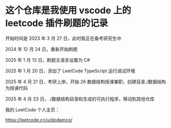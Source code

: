 # 这个仓库是我使用 vscode 上的 leetcode 插件刷题的记录

开始时间是 2023 年 3 月 27 日，此时我正在备考研究生中

2024 年 12 月 24 日，重新开始刷题

2025 年 1 月 13 日，刷题主语言设置为 C#

2025 年 1 月 20 日，添加了 LeetCode TypeScript 运行调试环境

2025 年 4 月 21 日，考研上岸，开始 26 数据结构授课兼职，创建目录./数据结构为授课代码

2025 年 4 月 23 日，./数据结构目录和生成的可执行程序，移动到其他仓库

我的 LeetCode 个人主页：

https://leetcode.cn/u/dodamce/
